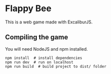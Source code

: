 # Flappy Bee

This is a web game made with ExcaliburJS.

## Compiling the game

You will need NodeJS and npm installed.

    npm install  # install dependencies
    npm run dev  # run on localhost
    npm run build  # build project to dist/ folder